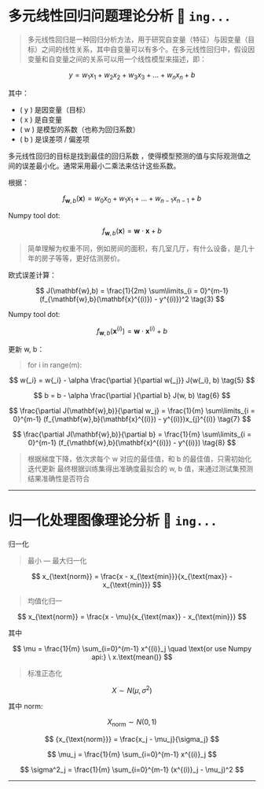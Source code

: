 # 多元线性回归问题理论分析 🚀️ `ing...`

> 多元线性回归是一种回归分析方法，用于研究自变量（特征）与因变量（目标）之间的线性关系，其中自变量可以有多个。在多元线性回归中，假设因变量和自变量之间的关系可以用一个线性模型来描述，即：

$$
y = w_{1}x_{1} + w_{2}x_{2} + w_{3}x_{3} + \ldots + w_{n}x_{n} + b
$$

其中：

- \( y \) 是因变量（目标）
- ( x ) 是自变量
- ( w ) 是模型的系数（也称为回归系数）
- ( b ) 是误差项 / 偏差项

多元线性回归的目标是找到最佳的回归系数 ，使得模型预测的值与实际观测值之间的误差最小化。通常采用最小二乘法来估计这些系数。

根据：

$$
f_{\mathbf{w},b}(\mathbf{x}) =  w_0x_0 + w_1x_1 +... + w_{n-1}x_{n-1} + b \tag{1}
$$

Numpy tool dot:

$$
f_{\mathbf{w},b}(\mathbf{x}) = \mathbf{w} \cdot \mathbf{x} + b  \tag{2}
$$

> 简单理解为权重不同，例如房间的面积，有几室几厅，有什么设备，是几十年的房子等等，更好估测房价。

欧式误差计算：

$$
J(\mathbf{w},b) = \frac{1}{2m} \sum\limits_{i = 0}^{m-1} (f_{\mathbf{w},b}(\mathbf{x}^{(i)}) - y^{(i)})^2 \tag{3}
$$

Numpy tool dot:

$$
f_{\mathbf{w},b}(\mathbf{x}^{(i)}) = \mathbf{w} \cdot \mathbf{x}^{(i)} + b  \tag{4}
$$

更新 w, b：

> for i in range(m):

$$
w{_i} = w{_i} - \alpha \frac{\partial }{\partial w{_j}} J(w{_i}, b) \tag{5}
$$

$$
b = b - \alpha \frac{\partial }{\partial b} J(w, b) \tag{6}
$$

$$
\frac{\partial J(\mathbf{w},b)}{\partial w_j}  = \frac{1}{m} \sum\limits_{i = 0}^{m-1} (f_{\mathbf{w},b}(\mathbf{x}^{(i)}) - y^{(i)})x_{j}^{(i)} \tag{7}
$$

$$
\frac{\partial J(\mathbf{w},b)}{\partial b}  = \frac{1}{m} \sum\limits_{i = 0}^{m-1} (f_{\mathbf{w},b}(\mathbf{x}^{(i)}) - y^{(i)}) \tag{8}
$$

> 根据梯度下降，依次求每个 w 对应的最佳值，和 b 的最佳值，只需初始化迭代更新
> 最终根据训练集得出准确度最拟合的 w, b 值，来通过测试集预测结果准确性是否符合

---

# 归一化处理图像理论分析 🚀️ `ing...`

归一化

> 最小 — 最大归一化

$$
x_{\text{norm}} = \frac{x - x_{\text{min}}}{x_{\text{max}} - x_{\text{min}}}
$$

> 均值化归一

$$
x_{\text{norm}} = \frac{x - \mu}{x_{\text{max}} - x_{\text{min}}}
$$

其中

$$
\mu = \frac{1}{m} \sum_{i=0}^{m-1} x^{(i)}_j \quad \text{or use Numpy api:} \ x.\text{mean()}
$$

> 标准正态化

$$
X \sim N(\mu, \sigma^2)
$$

其中 norm:

$$
X_{\text{norm}} \sim N(0, 1)
$$

$$
{x_{\text{norm}}} = \frac{x_j - \mu_j}{\sigma_j}
$$

$$
\mu_j = \frac{1}{m} \sum_{i=0}^{m-1} x^{(i)}_j
$$

$$
\sigma^2_j = \frac{1}{m} \sum_{i=0}^{m-1} (x^{(i)}_j - \mu_j)^2
$$

---
